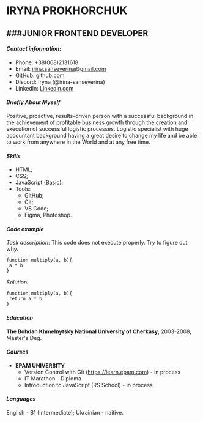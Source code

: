 # IRYNA PROKHORCHUK
###JUNIOR FRONTEND DEVELOPER
-------------------
#### _Contact information_:
* Phone: +38(068)2131618
* Email: irina.sanseverina@gmail.com
* GitHub: [github.com](https://github.com/irina-sanseverina/)
* Discord: Iryna (@irina-sanseverina)
* LinkedIn: [Linkedin.com](https://www.linkedin.com/in/iryna-b-9497b2229/)
#### _Briefly About Myself_
Positive, proactive, results-driven person with a successful background in the achievement of profitable business growth through the creation and execution of successful logistic processes. Logistic specialist with huge accountant background having a great desire to change my life and be able to work from anywhere in the World and at any free time. 
#### _Skills_
* HTML;
* CSS;
* JavaScript (Basic);
* Tools:
	- GitHub;
	- Git;
	- VS Code;
	- Figma, Photoshop.
#### _Code example_
_Task description_: This code does not execute properly. Try to figure out why.
```
function multiply(a, b){
 a * b
}
```
_Solution:_
```
function multiply(a, b){
 return a * b
}
```
#### _Education_
**The Bohdan Khmelnytsky National University of Cherkasy**, 
2003-2008, Master's Deg.

#### _Courses_
* __EPAM UNIVERSITY__
	- Version Control with Git (https://learn.epam.com) - in process
	- IT Marathon - Diploma
	- Introduction to JavaScript (RS School) - in process
#### _Languages_
English - B1 (Intermediate);
Ukrainian - naitive.